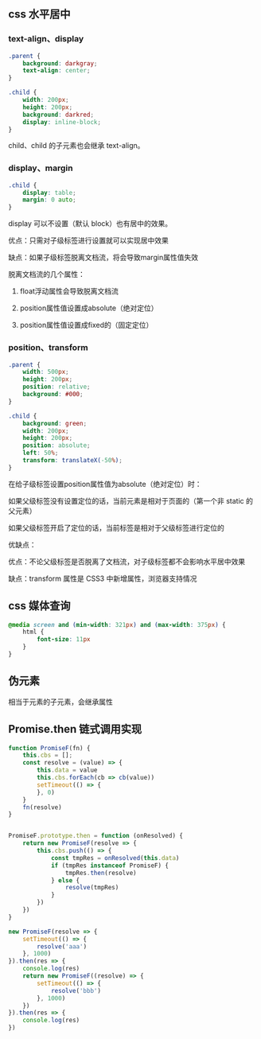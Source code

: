 ## css 水平居中

### text-align、display

```css
.parent {
    background: darkgray;
    text-align: center;
}

.child {
    width: 200px;
    height: 200px;
    background: darkred;
    display: inline-block;
}
```

child、child 的子元素也会继承 text-align。

### display、margin

```css
.child {
    display: table;
    margin: 0 auto;
}
```

display 可以不设置（默认 block）也有居中的效果。

优点：只需对子级标签进行设置就可以实现居中效果

缺点：如果子级标签脱离文档流，将会导致margin属性值失效

脱离文档流的几个属性：

1. float浮动属性会导致脱离文档流

2. position属性值设置成absolute（绝对定位）

3. position属性值设置成fixed的（固定定位）

### position、transform

```css
.parent {
    width: 500px;
    height: 200px;
    position: relative;
    background: #000;
}

.child {
    background: green;
    width: 200px;
    height: 200px;
    position: absolute;
    left: 50%;
    transform: translateX(-50%);
}
```

在给子级标签设置position属性值为absolute（绝对定位）时：

如果父级标签没有设置定位的话，当前元素是相对于页面的（第一个非 static 的父元素）

如果父级标签开启了定位的话，当前标签是相对于父级标签进行定位的

优缺点：

优点：不论父级标签是否脱离了文档流，对子级标签都不会影响水平居中效果

缺点：transform 属性是 CSS3 中新增属性，浏览器支持情况

## css 媒体查询

```css
@media screen and (min-width: 321px) and (max-width: 375px) {
    html {
        font-size: 11px
    }
}
```

## 伪元素

相当于元素的子元素，会继承属性

## Promise.then 链式调用实现

```javascript
function PromiseF(fn) {
    this.cbs = [];
    const resolve = (value) => {
        this.data = value
        this.cbs.forEach(cb => cb(value))
        setTimeout(() => {
        }, 0)
    }
    fn(resolve)
}


PromiseF.prototype.then = function (onResolved) {
    return new PromiseF(resolve => {
        this.cbs.push(() => {
            const tmpRes = onResolved(this.data)
            if (tmpRes instanceof PromiseF) {
                tmpRes.then(resolve)
            } else {
                resolve(tmpRes)
            }
        })
    })
}

new PromiseF(resolve => {
    setTimeout(() => {
        resolve('aaa')
    }, 1000)
}).then(res => {
    console.log(res)
    return new PromiseF((resolve) => {
        setTimeout(() => {
            resolve('bbb')
        }, 1000)
    })
}).then(res => {
    console.log(res)
})
```

